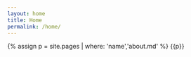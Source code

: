 ```yaml
---
layout: home
title: Home
permalink: /home/
---
```

<!-- Just redirect to home.md -->
{% assign p = site.pages | where: 'name','about.md' %}
{{p}}
